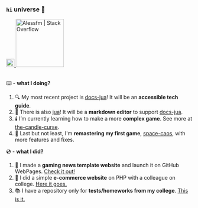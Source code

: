 ### ```hi``` universe :wave:
<a href="https://www.linkedin.com/in/alessandro-malheiro/">
  <img alt="Alessandro Figueiredo | LinkedIN" width="22px" src="https://raw.githubusercontent.com/peterthehan/peterthehan/master/assets/linkedin.svg"/>
</a>
<a href="https://stackoverflow.com/users/16797281/alessfm">
  <img alt="Alessfm | Stack Overflow" width="130px" src="https://img.shields.io/badge/Stack_Overflow-FE7A16?style=for-the-badge&logo=stack-overflow&logoColor=white"/>
</a>
<br><br/>

:keyboard: - **what I doing?**

1. :mag: My most recent project is [docs-jua][docs-jua]! It will be an **accessible tech guide**.
1. :bookmark: There is also [jua][jua]! It will be a **markdown editor** to support [docs-jua][docs-jua].
1. :candle: I’m currently learning how to make a more **complex game**. See more at [the-candle-curse][tcc].  
1. :space_invader: Last but not least, I'm **remastering my first game**, [space-caos](space-caos), with more features and fixes.

:cd: - **what I did?**

1. :turtle: I made a **gaming news template website** and launch it on GitHub WebPages. [Check it out!][tnews]          
1. :shopping_cart:  I did a simple **e-commerce website** on PHP with a colleague on college. [Here it goes.][car]      
1. :books:  I have a repository only for **tests/homeworks from my college**. [This is it.][uni]

[docs-jua]: https://github.com/alessfm/docs-jua
[space-caos]: https://github.com/alessfm/space-caos
[jua]: https://github.com/alessfm/jua
[tcc]: https://github.com/alessfm/the-candle-curse
[tnews]: https://alessfm.github.io/turtle-news/
[car]: https://github.com/alessfm/carrinho-de-compras
[uni]: https://github.com/alessfm/university-projects

